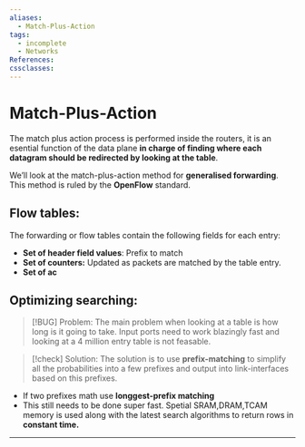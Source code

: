 ```yaml
---
aliases:
  - Match-Plus-Action
tags:
  - incomplete
  - Networks
References: 
cssclasses:
---
```

# Match-Plus-Action 
The match plus action process is performed inside the routers, it is an esential function of the data plane **in charge of finding where each datagram should be redirected by looking at the table**. 

We’ll look at the match-plus-action method for **generalised forwarding**. This method is ruled by the **OpenFlow** standard. 
## Flow tables:
The forwarding or flow tables contain the following fields for each entry:
+ **Set of header field values**: Prefix to match
+ **Set of counters:** Updated as packets are matched by the table entry. 
+ **Set of ac**
## Optimizing searching: 
> [!BUG] Problem: 
> The main problem when looking at a table is how long is it going to take. Input ports need to work blazingly fast and looking at a 4 million entry table is not feasable.
> 

> [!check] Solution: 
> The solution is to use **prefix-matching** to simplify all the probabilities into a few prefixes and output into link-interfaces based on this prefixes.
> 
+ If two prefixes math use **longgest-prefix matching**
+ This still needs to be done super fast. Spetial SRAM,DRAM,TCAM memory is used along with the latest search algorithms to return rows in **constant time.**
***